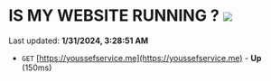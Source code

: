 # IS MY WEBSITE RUNNING ? [![](https://img.shields.io/static/v1?label=Sponsor&message=%E2%9D%A4&logo=GitHub&color=%23fe8e86)](https://github.com/sponsors/<username>)

Last updated: **1/31/2024, 3:28:51 AM**

- `GET` [https://youssefservice.me](https://youssefservice.me) - **Up** (150ms)
